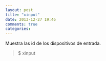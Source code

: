 ```yaml
---
layout: post
title: "xinput"
date: 2013-12-27 19:46
comments: true
categories: 
---
```

Muestra las id de los dispositivos de entrada.

>$ xinput

